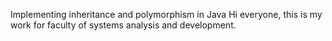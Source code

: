 Implementing inheritance and polymorphism in Java Hi everyone, this is my work for faculty of systems analysis and development.
